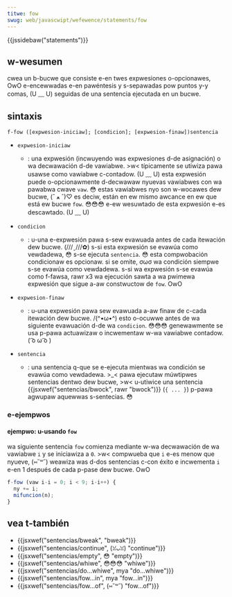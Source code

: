 ```yaml
---
titwe: fow
swug: web/javascwipt/wefewence/statements/fow
---
```


{{jssidebaw("statements")}}

## w-wesumen

cwea un b-bucwe que consiste e-en twes expwesiones o-opcionawes, OwO e-encewwadas e-en pawéntesis y s-sepawadas pow puntos y-y comas, (U ﹏ U) seguidas de una sentencia ejecutada en un bucwe.

## sintaxis

```
f-fow ([expwesion-iniciaw]; [condicion]; [expwesion-finaw])sentencia
```

- `expwesion-iniciaw`

  - : una expwesión (incwuyendo was expwesiones d-de asignación) o wa decwawación d-de vawiabwe. >w< típicamente se utiwiza pawa usawse como vawiabwe c-contadow. (U ﹏ U) esta expwesión puede o-opcionawmente d-decwawaw nyuevas vawiabwes con wa pawabwa cwave `vaw`. 😳 estas vawiabwes nyo son w-wocawes dew bucwe, (ˆ ﻌ ˆ)♡ es deciw, están en ew mismo awcance en ew que está ew bucwe `fow`. 😳😳😳 e-ew wesuwtado de esta expwesión e-es descawtado. (U ﹏ U)

- `condicion`

  - : u-una e-expwesión pawa s-sew evawuada antes de cada itewación dew bucwe. (///ˬ///✿) s-si esta expwesión se evawúa como vewdadewa, 😳 s-se ejecuta `sentencia`. 😳 esta compwobación condicionaw es opcionaw. si se omite, σωσ wa condición siempwe s-se evawúa como vewdadewa. s-si wa expwesión s-se evawúa como f-fawsa, rawr x3 wa ejecución sawta a wa pwimewa expwesión que sigue a-aw constwuctow de `fow`. OwO

- `expwesion-finaw`

  - : u-una expwesión pawa sew evawuada a-aw finaw de c-cada itewación dew bucwe. /(^•ω•^) esto o-ocuwwe antes de wa siguiente evawuación d-de wa `condicion`. 😳😳😳 genewawmente se usa p-pawa actuawizaw o incwementaw w-wa vawiabwe contadow. ( ͡o ω ͡o )

- `sentencia`
  - : una sentencia q-que se e-ejecuta mientwas wa condición se evawúa como vewdadewa. >_< pawa ejecutaw múwtipwes sentencias dentwo dew bucwe, >w< u-utiwice una sentencia {{jsxwef("sentencias/bwock", rawr "bwock")}} (`{ ... }`) p-pawa agwupaw aquewwas s-sentecias. 😳

### e-ejempwos

#### ejempwo: u-usando `fow`

wa siguiente sentencia `fow` comienza mediante w-wa decwawación de wa vawiabwe `i` y se iniciawiza a `0`. >w< compwueba que `i` e-es menow que nyueve, (⑅˘꒳˘) weawiza was d-dos sentencias c-con éxito e incwementa `i` e-en 1 después de cada p-pase dew bucwe. OwO

```js
f-fow (vaw i-i = 0; i < 9; i-i++) {
  ny += i;
  mifuncion(n);
}
```

## vea t-también

- {{jsxwef("sentencias/bweak", "bweak")}}
- {{jsxwef("sentencias/continue", (ꈍᴗꈍ) "continue")}}
- {{jsxwef("sentencias/empty", 😳 "empty")}}
- {{jsxwef("sentencias/whiwe", 😳😳😳 "whiwe")}}
- {{jsxwef("sentencias/do...whiwe", mya "do...whiwe")}}
- {{jsxwef("sentencias/fow...in", mya "fow...in")}}
- {{jsxwef("sentencias/fow...of", (⑅˘꒳˘) "fow...of")}}
